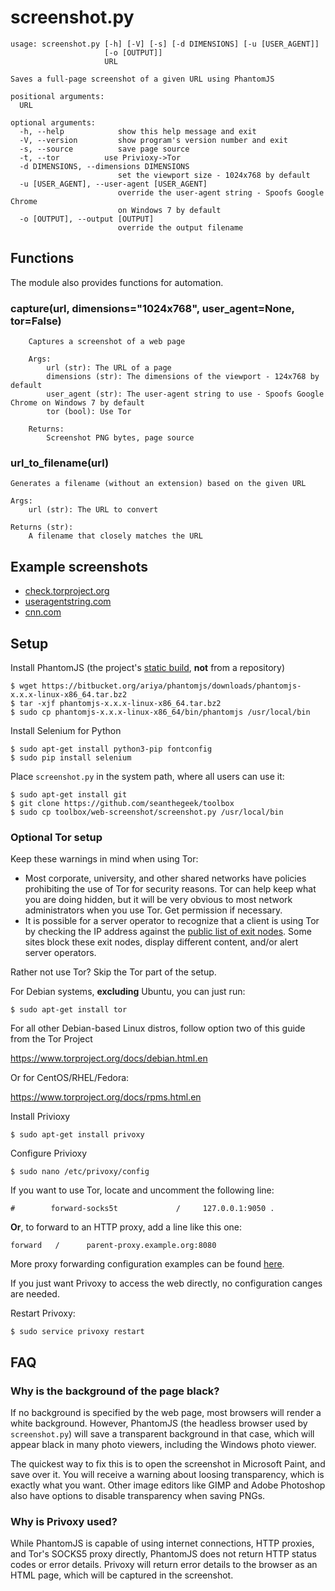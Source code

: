 screenshot.py
=============

    usage: screenshot.py [-h] [-V] [-s] [-d DIMENSIONS] [-u [USER_AGENT]]
                         [-o [OUTPUT]]
                         URL

    Saves a full-page screenshot of a given URL using PhantomJS

    positional arguments:
      URL

    optional arguments:
      -h, --help            show this help message and exit
      -V, --version         show program's version number and exit
      -s, --source          save page source
      -t, --tor          use Privioxy->Tor
      -d DIMENSIONS, --dimensions DIMENSIONS
                            set the viewport size - 1024x768 by default
      -u [USER_AGENT], --user-agent [USER_AGENT]
                            override the user-agent string - Spoofs Google Chrome
                            on Windows 7 by default
      -o [OUTPUT], --output [OUTPUT]
                            override the output filename



Functions
---------

The module also provides functions for automation.

### capture(url, dimensions="1024x768", user_agent=None, tor=False)

        Captures a screenshot of a web page

        Args:
            url (str): The URL of a page
            dimensions (str): The dimensions of the viewport - 124x768 by default
            user_agent (str): The user-agent string to use - Spoofs Google Chrome on Windows 7 by default
            tor (bool): Use Tor

        Returns:
            Screenshot PNG bytes, page source

### url_to_filename(url)

    Generates a filename (without an extension) based on the given URL

    Args:
        url (str): The URL to convert

    Returns (str):
        A filename that closely matches the URL


Example screenshots
-------------------

 - [check.torproject.org](https://imgur.com/z3sRZjU)
 - [useragentstring.com](https://imgur.com/8SJ4uwL)
 - [cnn.com](https://imgur.com/pYrkAdj)

Setup
-----

Install PhantomJS (the project's [static build](http://phantomjs.org/download.html), **not** from a repository)

    $ wget https://bitbucket.org/ariya/phantomjs/downloads/phantomjs-x.x.x-linux-x86_64.tar.bz2
    $ tar -xjf phantomjs-x.x.x-linux-x86_64.tar.bz2
    $ sudo cp phantomjs-x.x.x-linux-x86_64/bin/phantomjs /usr/local/bin

Install Selenium for Python

    $ sudo apt-get install python3-pip fontconfig
    $ sudo pip install selenium

Place `screenshot.py` in the system path, where all users can use it:

    $ sudo apt-get install git
    $ git clone https://github.com/seanthegeek/toolbox
    $ sudo cp toolbox/web-screenshot/screenshot.py /usr/local/bin

### Optional Tor setup

Keep these warnings in mind when using Tor:

- Most corporate, university, and other shared networks have policies
prohibiting the use of Tor for security reasons. Tor can help keep what you are
doing hidden, but it will be very obvious to most network administrators when
you use Tor. Get permission if necessary.
- It is possible for a server operator to recognize that a client is using Tor
by checking the IP address against the
[public list of exit nodes](https://check.torproject.org/exit-addresses). Some
sites block these exit nodes, display different content, and/or alert
server operators.

Rather not use Tor? Skip the Tor part of the setup.

For Debian systems, **excluding** Ubuntu, you can just run:

    $ sudo apt-get install tor

For all other Debian-based Linux distros, follow option two of this guide from the
Tor Project

https://www.torproject.org/docs/debian.html.en

Or for CentOS/RHEL/Fedora:

https://www.torproject.org/docs/rpms.html.en

Install Privioxy

    $ sudo apt-get install privoxy

Configure Privioxy

    $ sudo nano /etc/privoxy/config

If you want to use Tor, locate and uncomment the following line:

    #        forward-socks5t             /     127.0.0.1:9050 .

__Or__, to forward to an HTTP proxy, add a line like this one:

    forward   /      parent-proxy.example.org:8080

More proxy forwarding configuration examples can be found
[here](https://www.privoxy.org/user-manual/config.html#FORWARD).

If you just want Privoxy to access the web directly, no configuration
canges are needed.

Restart Privoxy:

    $ sudo service privoxy restart

FAQ
---

### Why is the background of the page black?

If no background is specified by the web page, most browsers will render a
white background. However, PhantomJS (the headless browser used by
`screenshot.py`) will save a transparent background in that case, which  will
appear black in many photo viewers, including the Windows photo viewer.

The quickest way to fix this is to open the screenshot in Microsoft Paint, and
save over it. You will receive a warning about loosing transparency, which is
exactly what you want. Other image editors like GIMP and Adobe Photoshop
also have options to disable transparency when saving PNGs.

### Why is Privoxy used?

While PhantomJS is capable of using internet connections, HTTP proxies,
and Tor's SOCKS5 proxy directly, PhantomJS does not return HTTP status
codes or error details. Privoxy will return error details to the browser
as an HTML page, which will be captured in the screenshot.
